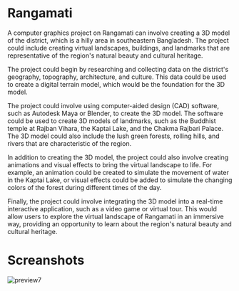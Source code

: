 # Rangamati
A computer graphics project on Rangamati can involve creating a 3D model of the district, which is a hilly area in southeastern Bangladesh. The project could include creating virtual landscapes, buildings, and landmarks that are representative of the region's natural beauty and cultural heritage.

The project could begin by researching and collecting data on the district's geography, topography, architecture, and culture. This data could be used to create a digital terrain model, which would be the foundation for the 3D model.

The project could involve using computer-aided design (CAD) software, such as Autodesk Maya or Blender, to create the 3D model. The software could be used to create 3D models of landmarks, such as the Buddhist temple at Rajban Vihara, the Kaptai Lake, and the Chakma Rajbari Palace. The 3D model could also include the lush green forests, rolling hills, and rivers that are characteristic of the region.

In addition to creating the 3D model, the project could also involve creating animations and visual effects to bring the virtual landscape to life. For example, an animation could be created to simulate the movement of water in the Kaptai Lake, or visual effects could be added to simulate the changing colors of the forest during different times of the day.

Finally, the project could involve integrating the 3D model into a real-time interactive application, such as a video game or virtual tour. This would allow users to explore the virtual landscape of Rangamati in an immersive way, providing an opportunity to learn about the region's natural beauty and cultural heritage.


# Screanshots

![preview7](https://user-images.githubusercontent.com/77823025/235451290-b784c63b-d0ce-40dd-8a48-3dd0f0b3c702.png)
